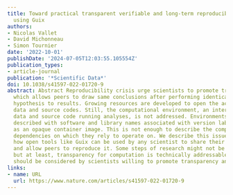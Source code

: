 ```yaml
---
title: Toward practical transparent verifiable and long-term reproducible research
  using Guix
authors:
- Nicolas Vallet
- David Michonneau
- Simon Tournier
date: '2022-10-01'
publishDate: '2024-07-05T12:03:55.105554Z'
publication_types:
- article-journal
publication: '*Scientific Data*'
doi: 10.1038/s41597-022-01720-9
abstract: Abstract Reproducibility crisis urge scientists to promote transparency
  which allows peers to draw same conclusions after performing identical steps from
  hypothesis to results. Growing resources are developed to open the access to methods,
  data and source codes. Still, the computational environment, an interface between
  data and source code running analyses, is not addressed. Environments are usually
  described with software and library names associated with version labels or provided
  as an opaque container image. This is not enough to describe the complexity of the
  dependencies on which they rely to operate on. We describe this issue and illustrate
  how open tools like Guix can be used by any scientist to share their environment
  and allow peers to reproduce it. Some steps of research might not be fully reproducible,
  but at least, transparency for computation is technically addressable. These tools
  should be considered by scientists willing to promote transparency and open science.
links:
- name: URL
  url: https://www.nature.com/articles/s41597-022-01720-9
---
```


